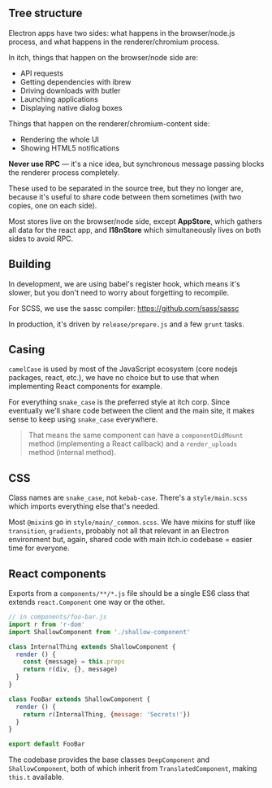 
## Tree structure

Electron apps have two sides: what happens in the browser/node.js process,
and what happens in the renderer/chromium process.

In itch, things that happen on the browser/node side are:

  * API requests
  * Getting dependencies with ibrew
  * Driving downloads with butler
  * Launching applications
  * Displaying native dialog boxes

Things that happen on the renderer/chromium-content side:

  * Rendering the whole UI
  * Showing HTML5 notifications

**Never use RPC** — it's a nice idea, but synchronous message passing blocks
the renderer process completely.

These used to be separated in the source tree, but they no longer are,
because it's useful to share code between them sometimes (with two copies,
one on each side).

Most stores live on the browser/node side, except **AppStore**, which gathers
all data for the react app, and **I18nStore** which simultaneously lives on
both sides to avoid RPC.

## Building

In development, we are using babel's register hook, which means it's
slower, but you don't need to worry about forgetting to recompile.

For SCSS, we use the sassc compiler: https://github.com/sass/sassc

In production, it's driven by `release/prepare.js` and a few `grunt`
tasks.

## Casing

`camelCase` is used by most of the JavaScript ecosystem (core nodejs
packages, react, etc.), we have no choice but to use that when
implementing React components for example.

For everything `snake_case` is the preferred style at itch corp. Since
eventually we'll share code between the client and the main site, it
makes sense to keep using `snake_case` everywhere.

> That means the same component can have a `componentDidMount` method
> (implementing a React callback) and a `render_uploads` method
> (internal method).

## CSS

Class names are `snake_case`, not `kebab-case`. There's a `style/main.scss`
which imports everything else that's needed.

Most `@mixin`s go in `style/main/_common.scss`. We have mixins for stuff like
`transition`, `gradients`, probably not all that relevant in an Electron
environment but, again, shared code with main itch.io codebase = easier
time for everyone.

## React components

Exports from a `components/**/*.js` file should be a single ES6 class that
extends `react.Component` one way or the other.

```javascript
// in components/foo-bar.js
import r from 'r-dom'
import ShallowComponent from './shallow-component'

class InternalThing extends ShallowComponent {
  render () {
    const {message} = this.props
    return r(div, {}, message)
  }
}

class FooBar extends ShallowComponent {
  render () {
    return r(InternalThing, {message: 'Secrets!'})
  }
}

export default FooBar
```

The codebase provides the base classes `DeepComponent` and `ShallowComponent`,
both of which inherit from `TranslatedComponent`, making `this.t` available.
